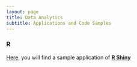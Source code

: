 ```yaml
---
layout: page
title: Data Analytics 
subtitle: Applications and Code Samples    
---
```


### R 

[Here](https://gorkemmeral.shinyapps.io/shiny_demo_app/), you will find a sample application of [**R Shiny**](http://shiny.rstudio.com/)

<!-- Calendly badge widget begin 
<link href="https://assets.calendly.com/assets/external/widget.css" rel="stylesheet">
<script src="https://assets.calendly.com/assets/external/widget.js" type="text/javascript"></script>
<script type="text/javascript">Calendly.initBadgeWidget({url: 'https://calendly.com/gorkemmeral/meeting', text: 'Schedule a meeting', color: '#4d5055', branding: false});</script>
Calendly badge widget end -->
